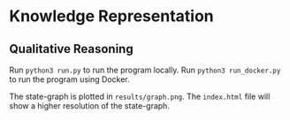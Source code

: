 # Knowledge Representation
## Qualitative Reasoning

Run `python3 run.py` to run the program locally.
Run `python3 run_docker.py` to run the program using Docker.

The state-graph is plotted in `results/graph.png`.
The `index.html` file will show a higher resolution of the state-graph.
